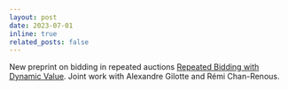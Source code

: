 ```yaml
---
layout: post
date: 2023-07-01
inline: true
related_posts: false
---
```

New preprint on bidding in repeated auctions <a href="assets/pdf/arxiv_cor.pdf">Repeated  Bidding with Dynamic Value</a>.  Joint work with  Alexandre Gilotte and Rémi Chan-Renous.
